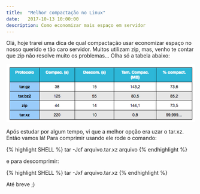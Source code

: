 ```yaml
---
title:  "Melhor compactação no Linux"
date:   2017-10-13 10:00:00
description: Como economizar mais espaço em servidor
---
```


Olá, hoje trarei uma dica de qual compactação usar economizar espaço no nosso querido e tão caro servidor. Muitos utilizam zip, mas, venho te contar que zip não resolve muito os problemas... Olha só a tabela abaixo:


![Tabela de compactação](assets/images/posts/2017/10/2017-10-13-compactacao-otimizada/tabela.png)


Após estudar por algum tempo, vi que a melhor opção era uzar o tar.xz. Então vamos lá! Para comprimir usando ele rode o comando:


{% highlight SHELL %}
tar -Jcf arquivo.tar.xz arquivo
{% endhighlight %}


e para descomprimir:

{% highlight SHELL %}
tar -Jxf arquivo.tar.xz
{% endhighlight %}


Até breve ;)